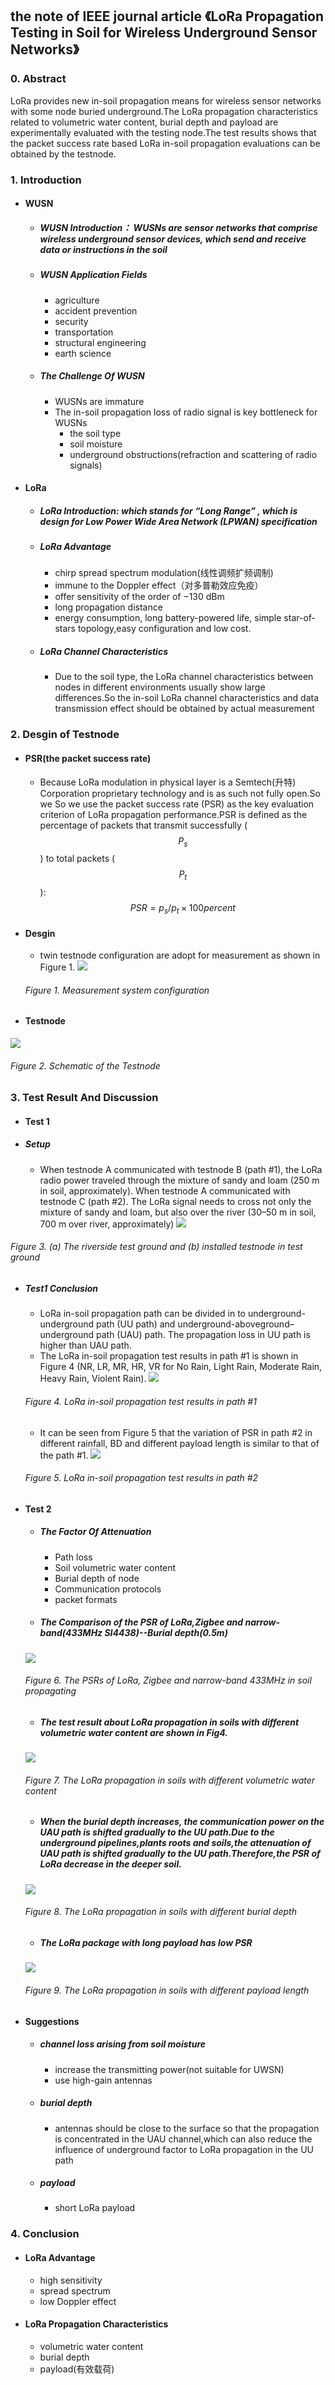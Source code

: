 ## the note of IEEE journal article 《LoRa Propagation Testing in Soil for Wireless Underground Sensor Networks》

### 0. Abstract
LoRa provides new in-soil propagation means for wireless sensor networks with some node buried underground.The LoRa propagation characteristics related to volumetric water content, burial depth and payload are experimentally evaluated with the testing node.The test results shows that the packet success rate based LoRa in-soil propagation evaluations can be obtained by the testnode.

### 1. Introduction
- #### WUSN
  - ##### WUSN Introduction： WUSNs are sensor networks that comprise wireless underground sensor devices, which send and receive data or instructions in the soil
  - ##### WUSN Application Fields
    - agriculture
    - accident prevention
    - security
    - transportation
    - structural engineering
    - earth science
  - ##### The Challenge Of WUSN
    - WUSNs are immature
    - The in-soil propagation loss of radio signal is key bottleneck for WUSNs 
      - the soil type
      - soil moisture
      - underground obstructions(refraction and scattering of radio signals)
- #### LoRa
  - ##### LoRa Introduction: which stands for “Long Range” , which is design for Low Power Wide Area Network (LPWAN) specification
  - ##### LoRa Advantage
    - chirp spread spectrum modulation(线性调频扩频调制)
    - immune to the Doppler effect（对多普勒效应免疫）
    - offer sensitivity of the order of −130 dBm
    - long propagation distance
    - energy consumption, long battery-powered life, simple star-of-stars topology,easy configuration and low cost.
  - ##### LoRa Channel Characteristics
    - Due to the soil type, the LoRa channel characteristics between nodes in different environments usually show large differences.So the in-soil LoRa channel characteristics and data transmission effect should be obtained by actual measurement
    
### 2. Desgin of Testnode
- #### PSR(the packet success rate)
  - Because LoRa modulation in physical layer is a Semtech(升特) Corporation proprietary technology and is as such not fully open.So we So we use the packet success rate (PSR) as the key evaluation criterion of LoRa propagation performance.PSR is defined as the percentage of packets that transmit successfully ($$P_s$$) to total packets ($$P_t$$):
  $$
  PSR=p_s/p_t×100percent
  $$
- #### Desgin 
  - twin testnode configuration are adopt for measurement as shown in Figure 1.
  ![](/assets/8211.jpg)
  ###### Figure 1. Measurement system configuration
  
- #### Testnode 
![](/assets/8212.jpg)
###### Figure 2. Schematic of the Testnode 

### 3. Test Result And Discussion
- #### Test 1
 - ##### Setup
   - When testnode A communicated with testnode B (path #1), the LoRa radio power traveled through the mixture of sandy and loam (250 m in soil, approximately). When testnode A communicated with testnode C (path #2). The LoRa signal needs to cross not only the mixture of sandy and loam, but also over the river (30–50 m in soil, 700 m over river, approximately)
  ![](/assets/8213.jpg)
  ###### Figure 3. (a) The riverside test ground and (b) installed testnode in test ground
 - ##### Test1 Conclusion
   - LoRa in-soil propagation path can be divided in to underground-underground path (UU path) and underground-aboveground–underground path (UAU) path. The propagation loss in UU path is higher than UAU path.
   - The LoRa in-soil propagation test results in path #1 is shown in Figure 4 (NR, LR, MR, HR, VR for No Rain, Light Rain, Moderate Rain, Heavy Rain, Violent Rain). 
   ![](/assets/8214.jpg)
   ###### Figure 4. LoRa in-soil propagation test results in path #1
   - It can be seen from Figure 5 that the variation of PSR in path #2 in different rainfall, BD and different payload length is similar to that of the path #1.
   ![](/assets/8215.jpg)
   ###### Figure 5. LoRa in-soil propagation test results in path #2   
- #### Test 2
  - ##### The Factor Of Attenuation
    - Path loss
    - Soil volumetric water content
    - Burial depth of node
    - Communication protocols 
    - packet formats
  - ##### The Comparison of the PSR of LoRa,Zigbee and narrow-band(433MHz SI4438)--Burial depth(0.5m)
  ![](/assets/8216.jpg)
  ###### Figure 6. The PSRs of LoRa, Zigbee and narrow-band 433MHz in soil propagating
  - ##### The test result about LoRa propagation in soils with different volumetric water content are shown in Fig4.
  ![](/assets/8217.jpg)
  ###### Figure 7. The LoRa propagation in soils with different volumetric water content
  - ##### When the burial depth increases, the communication power on the UAU path is shifted gradually to the UU path.Due to the underground pipelines,plants roots and soils,the attenuation of UAU path is shifted gradually to the UU path.Therefore,the PSR of LoRa decrease in the deeper soil.
  ![](/assets/8218.jpg)  
  ###### Figure 8. The LoRa propagation in soils with different burial depth
  - ##### The LoRa package with long payload has low PSR
  ![](/assets/8219.jpg)  
  ###### Figure 9. The LoRa propagation in soils with different payload length
- #### Suggestions
  - ##### channel loss arising from soil moisture
    - increase the transmitting power(not suitable for UWSN)
    - use high-gain antennas
  - ##### burial depth
    - antennas should be close to the surface so that the propagation is concentrated in the UAU channel,which can also reduce the influence of underground factor to LoRa propagation in the UU path
  - ##### payload
    - short LoRa payload 

### 4. Conclusion
- #### LoRa Advantage
  - high sensitivity
  - spread spectrum
  - low Doppler effect
- #### LoRa Propagation Characteristics
  - volumetric water content
  - burial depth
  - payload(有效载荷)